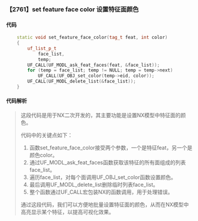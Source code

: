 ### 【2761】set feature face color 设置特征面颜色

#### 代码

```cpp
    static void set_feature_face_color(tag_t feat, int color)  
    {  
        uf_list_p_t  
            face_list,  
            temp;  
        UF_CALL(UF_MODL_ask_feat_faces(feat, &face_list));  
        for (temp = face_list; temp != NULL; temp = temp->next)  
            UF_CALL(UF_OBJ_set_color(temp->eid, color));  
        UF_CALL(UF_MODL_delete_list(&face_list));  
    }

```

#### 代码解析

> 这段代码是用于NX二次开发的，其主要功能是设置NX模型中特征面的颜色。
>
> 代码中的关键点如下：
>
> 1. 函数set_feature_face_color接受两个参数，一个是特征feat，另一个是颜色color。
> 2. 通过UF_MODL_ask_feat_faces函数获取该特征的所有面组成的列表face_list。
> 3. 遍历face_list，对每个面调用UF_OBJ_set_color函数设置颜色。
> 4. 最后调用UF_MODL_delete_list删除临时列表face_list。
> 5. 整个函数通过UF_CALL宏包装NX的函数调用，用于处理错误。
>
> 通过这段代码，我们可以方便地批量设置特征面的颜色，从而在NX模型中高亮显示某个特征，以提高可视化效果。
>

